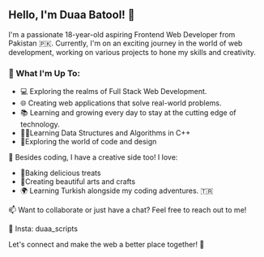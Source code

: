 ## Hello, I'm Duaa Batool! 👋

I'm a passionate 18-year-old aspiring Frontend Web Developer from Pakistan 🇵🇰. Currently, I'm on an exciting journey in the world of web development, working on various projects to hone my skills and creativity.

### 🚀 What I'm Up To:
- 💻 Exploring the realms of Full Stack Web Development.
- 🌐 Creating web applications that solve real-world problems.
- 📚 Learning and growing every day to stay at the cutting edge of technology.
- 🐱‍👤Learning Data Structures and Algorithms in C++
- 🎡Exploring the world of code and design

🌟 Besides coding, I have a creative side too! I love:
- 🍰Baking delicious treats 
- 🌈Creating beautiful arts and crafts
- 🌍 Learning Turkish alongside my coding adventures. 🇹🇷


📫 Want to collaborate or just have a chat? Feel free to reach out to me!


👀 Insta: duaa_scripts

Let's connect and make the web a better place together! 🌟
